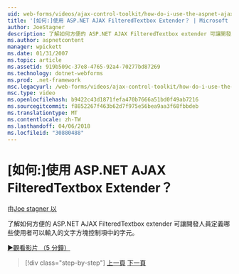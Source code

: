 ```yaml
---
uid: web-forms/videos/ajax-control-toolkit/how-do-i-use-the-aspnet-ajax-filteredtextbox-extender
title: '[如何:]使用 ASP.NET AJAX FilteredTextbox Extender？ | Microsoft Docs'
author: JoeStagner
description: 了解如何方便的 ASP.NET AJAX FilteredTextbox extender 可讓開發人員定義哪些使用者可以輸入的文字方塊控制項中的字元。
ms.author: aspnetcontent
manager: wpickett
ms.date: 01/31/2007
ms.topic: article
ms.assetid: 919b509c-37e8-4765-92a4-70277bd87269
ms.technology: dotnet-webforms
ms.prod: .net-framework
msc.legacyurl: /web-forms/videos/ajax-control-toolkit/how-do-i-use-the-aspnet-ajax-filteredtextbox-extender
msc.type: video
ms.openlocfilehash: b9422c43d1871fefa470b7666a51bd0f49ab7216
ms.sourcegitcommit: f8852267f463b62d7f975e56bea9aa3f68fbbdeb
ms.translationtype: MT
ms.contentlocale: zh-TW
ms.lasthandoff: 04/06/2018
ms.locfileid: "30880488"
---
```

<a name="how-do-i-use-the-aspnet-ajax-filteredtextbox-extender"></a>[如何:]使用 ASP.NET AJAX FilteredTextbox Extender？
====================
由[Joe stagner 以](https://github.com/JoeStagner)

了解如何方便的 ASP.NET AJAX FilteredTextbox extender 可讓開發人員定義哪些使用者可以輸入的文字方塊控制項中的字元。

[&#9654;觀看影片 （5 分鐘）](https://channel9.msdn.com/Blogs/ASP-NET-Site-Videos/how-do-i-use-the-aspnet-ajax-filteredtextbox-extender)

> [!div class="step-by-step"]
> [上一頁](how-do-i-use-the-aspnet-ajax-dynamicpopulate-extender.md)
> [下一頁](how-do-i-use-the-aspnet-ajax-hovermenu-extender.md)
